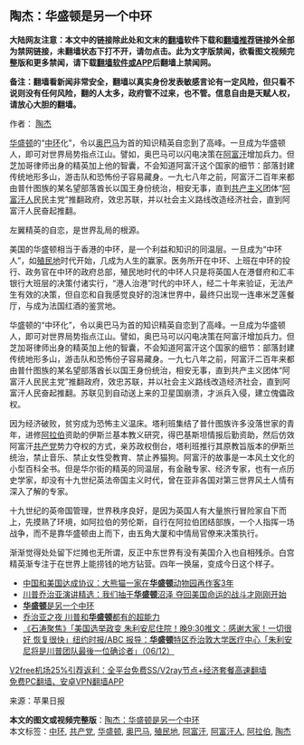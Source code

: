 <h2>陶杰：华盛顿是另一个中环</h2> <p class="notice"><b>大陆网友注意：本文中的链接除此处和文末的<a href="https://github.com/bannedbook/fanqiang" >翻墙</a>软件下载和<a href="https://github.com/killgcd/justmysocks/blob/master/README.md">翻墙推荐</a>链接外全部为禁网链接，未翻墙状态下打不开，请勿点击。此为文字版禁闻，欲看图文视频完整版和更多禁闻，请下载<a href="https://github.com/bannedbook/fanqiang">翻墙软件或APP</a>后翻墙上禁闻网。</p><p>备注：翻墙看新闻非常安全，翻墙以真实身份发表敏感言论有一定风险，但只看不说则没有任何风险，翻的人太多，政府管不过来，也不管。信息自由是天赋人权，请放心大胆的翻墙。</b></p>  <div class="entry"> <p>作者： <a href="https://www.bannedbook.org/bnews/tag/%e9%99%b6%e6%9d%b0/" class="st_tag internal_tag" rel="tag" title="标签 陶杰 下的日志">陶杰</a></p> <p id="summary"><a href="https://www.bannedbook.org/bnews/tag/%e5%8d%8e%e7%9b%9b%e9%a1%bf/" class="st_tag internal_tag" rel="tag" title="标签 华盛顿 下的日志">华盛顿</a>的“<a href="https://www.bannedbook.org/bnews/tag/%E4%B8%AD%E7%8E%AF/" class="st_tag internal_tag" rel="tag" title="标签 中环 下的日志">中环</a>化”，令以<a href="https://www.bannedbook.org/bnews/tag/%e5%a5%a5%e5%b7%b4%e9%a9%ac/" class="st_tag internal_tag" rel="tag" title="标签 奥巴马 下的日志">奥巴马</a>为首的知识精英自恋到了高峰。一旦成为华盛顿人，即可对世界局势指点江山。譬如，奥巴马可以闪电决策在<a href="https://www.bannedbook.org/bnews/tag/%e9%98%bf%e5%af%8c%e6%b1%97/" class="st_tag internal_tag" rel="tag" title="标签 阿富汗 下的日志">阿富汗</a>增加兵力。但芝加哥律师出身的精英加上他的智囊，不会知道阿富汗这个国家的细节：部落封建传统地形多山，游击队和恐怖份子容易藏身。一九七八年之前，阿富汗二百年来都由普什图族的某名望部落酋长以国王身份统治，相安无事，直到<span class='wp_keywordlink'><a href="https://www.bannedbook.org/forum2/topic6177.html" title="《共产主义的终极目的》" target="_blank">共产主义</a></span>团体“<a href="https://www.bannedbook.org/bnews/tag/%e9%98%bf%e5%af%8c%e6%b1%97%e4%ba%ba/" class="st_tag internal_tag" rel="tag" title="标签 阿富汗人 下的日志">阿富汗人</a>民民主党”推翻政府，效忠苏联，并以社会主义路线改造经济社会，直到阿富汗人民奋起推翻。</p> <p id="conimg">左翼精英的自恋，是世界乱局的根源。</p>  <p>美国的华盛顿相当于香港的中环，是一个利益和知识的同温层。一旦成为“中环人”，如<a href="https://www.bannedbook.org/bnews/tag/%E6%AE%96%E6%B0%91%E5%9C%B0/" class="st_tag internal_tag" rel="tag" title="标签 殖民地 下的日志">殖民地</a>时代开始，几成为人生的赢家。医务所开在中环、上班在中环的投行、政务官在中环的政府总部，殖民地时代的中环人只是将英国人在港督府和汇丰银行大班层的决策付诸实行，“港人治港”时代的中环人，经二十年来验证，无法产生有效的决策，但自恋和自我感觉良好的泡沫世界中，最终只出现一连串米芝莲餐厅，与成为法国红酒的鉴赏地。</p> <p>华盛顿的“中环化”，令以奥巴马为首的知识精英自恋到了高峰。一旦成为华盛顿人，即可对世界局势指点江山。譬如，奥巴马可以闪电决策在阿富汗增加兵力。但芝加哥律师出身的精英加上他的智囊，不会知道阿富汗这个国家的细节：部落封建传统地形多山，游击队和恐怖份子容易藏身。一九七八年之前，阿富汗二百年来都由普什图族的某名望部落酋长以国王身份统治，相安无事，直到共产主义团体“阿富汗人民民主党”推翻政府，效忠苏联，并以社会主义路线改造经济社会，直到阿富汗人民奋起推翻。苏联见到自动送上来的卫星国崩溃，才派兵入侵，建立傀儡政权。</p> <p>因为经济破败，贫穷成为恐怖主义温床。塔利班集结了普什图族许多没落世家的青年，进修<a href="https://www.bannedbook.org/bnews/tag/%e9%98%bf%e6%8b%89%e4%bc%af/" class="st_tag internal_tag" rel="tag" title="标签 阿拉伯 下的日志">阿拉伯</a>资助的伊斯兰基本教义研究，得巴基斯坦情报后勤资助，然后仿效阿富汗<a href="https://www.bannedbook.org/bnews/tag/%e5%85%b1%e4%ba%a7%e5%85%9a/" class="st_tag internal_tag" rel="tag" title="标签 共产党 下的日志">共产党</a>势力夺权的方式，亲苏政权倒台，塔利班推行其原教旨版本的伊斯兰统治，禁止音乐、禁止女性受教育、禁止养猫狗。阿富汗的故事是一本风土文化的小型百科全书。但是华尔街的精英的同温层，有金融专家、经济专家，也有一点历史学家，却没有十九世纪英法帝国主义时代，曾在亚非各国对第三世界风土人情有深入了解的专家。</p>  <p>十九世纪的英帝国管理，世界秩序良好，是因为英国人有大量旅行冒险家自下而上，先摸熟了环境，如阿拉伯的劳伦斯，自行在阿拉伯团结部族，一个人指挥一场战争，而不是靠华盛顿由上而下，由五角大厦和中情局官僚来决策执行。</p> <p>渐渐觉得处处留下烂摊也无所谓，反正中东世界有没有美国介入也自相残杀。白宫精英渐专注于在世界上能捞钱的地方钻营。四年一换届，变成今日这个样子。</p> <ul class='op-related-articles' title='相关阅读'> <li><a href='https://www.bannedbook.org/bnews/worldnews/usa/20201208/1443833.html' target='_blank'>中国和美国达成协议：大熊猫一家在<b>华盛顿</b>动物园再作客3年</a></li> <li><a href='https://www.bannedbook.org/bnews/bannedvideo/20201208/1443760.html' target='_blank'>川普乔治亚演讲精选：我们抽干<b>华盛顿</b>沼泽 夺回美国命运的战斗才刚刚开始</a></li> <li><a href='https://www.bannedbook.org/bnews/ssgc/20201207/1443725.html' target='_blank'><b>华盛顿</b>是另一个中环</a></li> <li><a href='https://www.bannedbook.org/bnews/comments/20201207/1443515.html' target='_blank'>乔治亚之夜 川普和<b>华盛顿</b>都有的超能力</a></li> <li><a href='https://www.bannedbook.org/bnews/bannedvideo/20201207/1443479.html' target='_blank'>《石涛聚焦》「美国选举政变 朱利安尼住院！晚9:30推文：感谢大家！一切很好 恢复很快」纽约时报/ABC 报导：<b>华盛顿</b>特区乔治敦大学医疗中心「朱利安尼将是川普团队最後一位确诊者」（06/12）</a></li> </ul> <p class="texttj"> <a href="https://github.com/bannedbook/fanqiang/wiki/V2ray%E6%9C%BA%E5%9C%BA" target="_blank">V2free机场25%引荐返利：全平台免费SS/V2ray节点+经济套餐高速翻墙</a><br/> <a href="https://github.com/bannedbook/fanqiang/wiki/%E7%A6%81%E9%97%BB%E7%BD%91%E5%AE%89%E5%8D%93%E7%BF%BB%E5%A2%99%E6%96%B0%E9%97%BBAPP" target="_blank">免费PC翻墙、安卓VPN翻墙APP</a></p><p> 来源：苹果日报 </p> <a name='sharetosocial'></a>       <div><b>本文的图文或视频完整版</b>：<a href='https://www.bannedbook.org/bnews/comments/20201208/1443969.html'>陶杰：华盛顿是另一个中环</a></div>  </div><!--END ENTRY--> <div class="postfooter"> <div>本文标签：<a href="https://www.bannedbook.org/bnews/tag/%E4%B8%AD%E7%8E%AF/" rel="tag">中环</a>, <a href="https://www.bannedbook.org/bnews/tag/%e5%85%b1%e4%ba%a7%e5%85%9a/" rel="tag">共产党</a>, <a href="https://www.bannedbook.org/bnews/tag/%e5%8d%8e%e7%9b%9b%e9%a1%bf/" rel="tag">华盛顿</a>, <a href="https://www.bannedbook.org/bnews/tag/%e5%a5%a5%e5%b7%b4%e9%a9%ac/" rel="tag">奥巴马</a>, <a href="https://www.bannedbook.org/bnews/tag/%E6%AE%96%E6%B0%91%E5%9C%B0/" rel="tag">殖民地</a>, <a href="https://www.bannedbook.org/bnews/tag/%e9%98%bf%e5%af%8c%e6%b1%97/" rel="tag">阿富汗</a>, <a href="https://www.bannedbook.org/bnews/tag/%e9%98%bf%e5%af%8c%e6%b1%97%e4%ba%ba/" rel="tag">阿富汗人</a>, <a href="https://www.bannedbook.org/bnews/tag/%e9%98%bf%e6%8b%89%e4%bc%af/" rel="tag">阿拉伯</a>, <a href="https://www.bannedbook.org/bnews/tag/%e9%99%b6%e6%9d%b0/" rel="tag">陶杰</a></div>  </div><!--END POSTFOOTER--> 